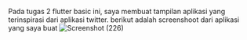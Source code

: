 Pada tugas 2 flutter basic ini,  saya membuat tampilan aplikasi yang terinspirasi dari aplikasi twitter. berikut adalah screenshoot dari aplikasi yang saya buat
![Screenshot (226)](https://user-images.githubusercontent.com/54989440/132528163-4550ee90-3811-4e5e-9094-2ad4318e9a53.png)


